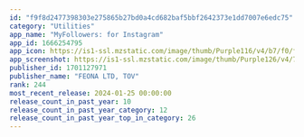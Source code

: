 ```yaml
---
id: "f9f8d2477398303e275865b27bd0a4cd682baf5bbf2642373e1dd7007e6edc75"
category: "Utilities"
app_name: "MyFollowers: for Instagram"
app_id: 1666254795
app_icon: https://is1-ssl.mzstatic.com/image/thumb/Purple116/v4/b7/f0/fd/b7f0fdb3-a29c-346a-9318-72a892cb0f2c/AppIcon-0-0-1x_U007emarketing-0-10-0-sRGB-85-220.png/1024x1024bb.png
app_screenshot: https://is1-ssl.mzstatic.com/image/thumb/Purple126/v4/75/aa/b8/75aab8cd-fbf4-6698-b010-2ef79fe1a856/3c4326bf-fb03-424d-84e7-59ed14b466e1_iphone_18.jpg/1242x2688bb.png
publisher_id: 1701127971
publisher_name: "FEONA LTD, TOV"
rank: 244
most_recent_release: 2024-01-25 00:00:00
release_count_in_past_year: 10
release_count_in_past_year_category: 12
release_count_in_past_year_top_in_category: 26
---
```

